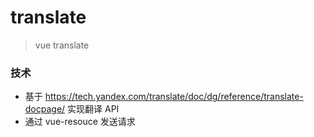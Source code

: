 # translate

> vue translate

### 技术

- 基于 https://tech.yandex.com/translate/doc/dg/reference/translate-docpage/ 实现翻译 API
- 通过 vue-resouce 发送请求
